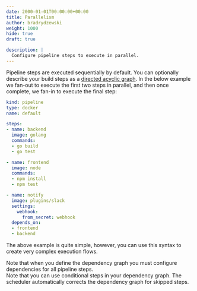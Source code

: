 ```yaml
---
date: 2000-01-01T00:00:00+00:00
title: Parallelism
author: bradrydzewski
weight: 1000
hide: true
draft: true

description: |
  Configure pipeline steps to execute in parallel.
---
```


Pipeline steps are executed sequentially by default. You can optionally describe your build steps as a [directed acyclic graph](https://en.wikipedia.org/wiki/Directed_acyclic_graph). In the below example we fan-out to execute the first two steps in parallel, and then once complete, we fan-in to execute the final step:

```yaml {linenos=table, hl_lines=["23-25"]}
kind: pipeline
type: docker
name: default

steps:
- name: backend
  image: golang
  commands:
  - go build
  - go test

- name: frontend
  image: node
  commands:
  - npm install
  - npm test

- name: notify
  image: plugins/slack
  settings:
    webhook:
      from_secret: webhook
  depends_on:
  - frontend
  - backend
```

The above example is quite simple, however, you can use this syntax to create very complex execution flows.

<div class="alert alert-warn">
Note that when you define the dependency graph you must configure dependencies for all pipeline steps.
</div>

<div class="alert alert-info">
Note that you can use conditional steps in your dependency graph. The scheduler automatically corrects the dependency graph for skipped steps.
</div>
